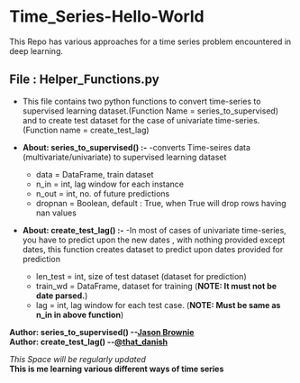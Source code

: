 # Time_Series-Hello-World
This Repo has various approaches for a time series problem encountered in deep learning.  
## File : Helper_Functions.py
- This file contains two python functions to convert time-series to supervised learning dataset.(Function Name = series_to_supervised)    
  and to create test dataset for the case of univariate time-series.(Function name = create_test_lag)  
  
- **About: series_to_supervised() :-**
  -converts Time-seires data (multivariate/univariate) to supervised learning dataset
  - data = DataFrame, train dataset
  - n_in = int, lag window for each instance
  - n_out = int, no. of future predictions
  - dropnan = Boolean, default : True, when True will drop rows having nan values

- **About: create_test_lag() :-**
  -In most of cases of univariate time-series, you have to predict upon the new dates , with nothing provided except dates, this function creates dataset to predict upon dates provided for prediction
  - len_test = int, size of  test dataset (dataset for prediction)
  - train_wd = DataFrame, dataset for training (**NOTE: It must not be date parsed.**)
  - lag = int, lag window for each test case. (**NOTE: Must be same as n_in in above function**)
  
**Author: series_to_supervised() --[Jason Brownie](https://machinelearningmastery.com/about/)**  
**Author: create_test_lag() --[@that_danish](https://https://github.com/thatdanish/)**   


*This Space will be regularly updated*  
**This is me learning various different ways of time series**
